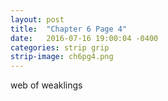 ```yaml
---
layout: post
title:  "Chapter 6 Page 4"
date:   2016-07-16 19:00:04 -0400
categories: strip grip
strip-image: ch6pg4.png
---
```

web of weaklings   
